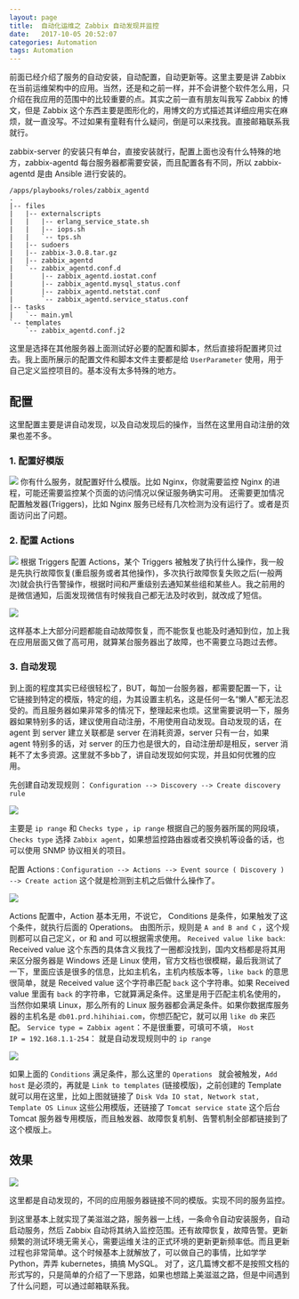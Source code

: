 ```yaml
---
layout: page
title:  自动化运维之 Zabbix 自动发现并监控
date:   2017-10-05 20:52:07
categories: Automation
tags: Automation
---
```


前面已经介绍了服务的自动安装，自动配置，自动更新等。这里主要是讲 Zabbix 在当前运维架构中的应用。当然，还是和之前一样，并不会讲整个软件怎么用，只介绍在我应用的范围中的比较重要的点。其实之前一直有朋友叫我写 Zabbix 的博文，但是 Zabbix 这个东西主要是图形化的，用博文的方式描述其详细应用实在麻烦，就一直没写。不过如果有童鞋有什么疑问，倒是可以来找我。直接邮箱联系我就行。

zabbix-server 的安装只有单台，直接安装就行，配置上面也没有什么特殊的地方，zabbix-agentd 每台服务器都需要安装，而且配置各有不同，所以 zabbix-agentd 是由 Ansible 进行安装的。

	/apps/playbooks/roles/zabbix_agentd
	.
	|-- files
	|   |-- externalscripts
	|   |   |-- erlang_service_state.sh
	|   |   |-- iops.sh
	|   |   `-- tps.sh
	|   |-- sudoers
	|   |-- zabbix-3.0.8.tar.gz
	|   |-- zabbix_agentd
	|   `-- zabbix_agentd.conf.d
	|       |-- zabbix_agentd.iostat.conf
	|       |-- zabbix_agentd.mysql_status.conf
	|       |-- zabbix_agentd.netstat.conf
	|       `-- zabbix_agentd.service_status.conf
	|-- tasks
	|   `-- main.yml
	`-- templates
	    `-- zabbix_agentd.conf.j2

这里是选择在其他服务器上面测试好必要的配置和脚本，然后直接将配置拷贝过去。我上面所展示的配置文件和脚本文件主要都是给 `UserParameter` 使用，用于自己定义监控项目的。基本没有太多特殊的地方。

## 配置
这里配置主要是讲自动发现，以及自动发现后的操作，当然在这里用自动注册的效果也差不多。

### 1. 配置好模版
![](/images/Automation-3/DraggedImage.png)
你有什么服务，就配置好什么模版。比如 Nginx，你就需要监控 Nginx 的进程，可能还需要监控某个页面的访问情况以保证服务确实可用。
还需要更加情况配置触发器(Triggers)，比如 Nginx 服务已经有几次检测为没有运行了。或者是页面访问出了问题。

### 2. 配置 Actions
![](/images/Automation-3/DraggedImage-1.png)
根据 Triggers 配置 Actions，某个 Triggers 被触发了执行什么操作，我一般是先执行故障恢复(重启服务或者其他操作)，多次执行故障恢复失败之后(一般两次)就会执行告警操作，根据时间和严重级别去通知某些组和某些人。我之前用的是微信通知，后面发现微信有时候我自己都无法及时收到，就改成了短信。

![](/images/Automation-3/DraggedImage-2.png)

这样基本上大部分问题都能自动故障恢复，而不能恢复也能及时通知到位，加上我在应用层面又做了高可用，就算某台服务器出了故障，也不需要立马跑过去修。

### 3. 自动发现
到上面的程度其实已经很轻松了，BUT，每加一台服务器，都需要配置一下，让它链接到特定的模版，特定的组，为其设置主机名，这是任何一名“懒人”都无法忍受的。而且服务器如果非常多的情况下，整理起来也烦。这里需要说明一下，服务器如果特别多的话，建议使用自动注册，不用使用自动发现。自动发现的话，在 agent 到 server 建立关联都是 server 在消耗资源，server 只有一台，如果 agent 特别多的话，对 server 的压力也是很大的，自动注册却是相反，server 消耗不了太多资源。这里就不多bb了，讲自动发现如何实现，并且如何优雅的应用。

先创建自动发现规则：
`Configuration --> Discovery --> Create discovery rule`

![](/images/Automation-3/DraggedImage-3.png)

 主要是 `ip range` 和 `Checks type` ，`ip range` 根据自己的服务器所属的网段填，`Checks type` 选择 `Zabbix agent`，如果想监控路由器或者交换机等设备的话，也可以使用 SNMP 协议相关的项目。

配置 Actions :
`Configuration --> Actions --> Event source ( Discovery ) --> Create action`
这个就是检测到主机之后做什么操作了。

![](/images/Automation-3/DraggedImage-4.png)

Actions 配置中，Action 基本无用，不说它，
Conditions 是条件，如果触发了这个条件，就执行后面的 Operations。
由图所示，规则是 `A and B and C` ，这个规则都可以自己定义，or 和 and 可以根据需求使用。
`Received value like back`: Received value 这个东西的具体含义我找了一圈都没找到，国内文档都是将其用来区分服务器是 Windows 还是 Linux 使用，官方文档也很模糊，最后我测试了一下，里面应该是很多的信息，比如主机名，主机内核版本等，`like back` 的意思很简单，就是 Received value 这个字符串匹配 `back` 这个字符串。如果 Received value 里面有 `back` 的字符串，它就算满足条件。这里是用于匹配主机名使用的，当然你如果填 Linux，那么所有的 Linux 服务器都会满足条件。如果你数据库服务器的主机名是 `db01.prd.hihihiai.com`，你想匹配它，就可以用 `like db` 来匹配。
`Service type = Zabbix agent`：不是很重要，可填可不填，
`Host IP = 192.168.1.1-254`： 就是自动发现规则中的 `ip range`

![](/images/Automation-3/DraggedImage-5.png)

如果上面的 `Conditions` 满足条件，那么这里的 `Operations ` 就会被触发，`Add host` 是必须的，再就是 `Link to templates` (链接模版)，之前创建的 Template 就可以用在这里，比如上图就链接了 `Disk Vda IO stat, Network stat, Template OS Linux` 这些公用模版，还链接了 `Tomcat service state` 这个后台 Tomcat 服务器专用模版，而且触发器、故障恢复机制、告警机制全部都链接到了这个模版上。

## 效果

![](/images/Automation-3/DraggedImage-6.png)

这里都是自动发现的，不同的应用服务器链接不同的模版。实现不同的服务监控。

到这里基本上就实现了美滋滋之路，服务器一上线，一条命令自动安装服务，自动启动服务，然后 Zabbix 自动将其纳入监控范围。还有故障恢复，故障告警。更新频繁的测试环境无需关心，需要运维关注的正式环境的更新更新频率低。而且更新过程也非常简单。这个时候基本上就解放了，可以做自己的事情，比如学学 Python，弄弄 kubernetes，搞搞 MySQL。
对了，这几篇博文都不是按照文档的形式写的，只是简单的介绍了一下思路，如果也想踏上美滋滋之路，但是中间遇到了什么问题，可以通过邮箱联系我。





